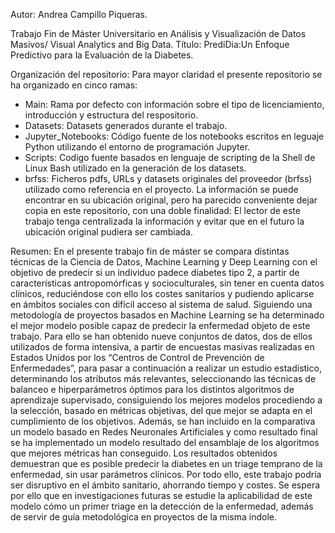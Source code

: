Autor: Andrea Campillo Piqueras.

Trabajo Fin de Máster Universitario en Análisis y Visualización de Datos Masivos/ Visual Analytics and Big Data.
Título: PrediDia:Un Enfoque Predictivo para la Evaluación de la Diabetes.

Organización del repositorio:
Para mayor claridad el presente repositorio se ha organizado en cinco ramas:
* Main: Rama por defecto con información sobre el tipo de licenciamiento, introducción y estructura del respositorio.
* Datasets: Datasets generados durante el trabajo.
* Jupyter_Notebooks: Código fuente de los notebooks escritos en leguaje Python utilizando el entorno de programación Jupyter.
* Scripts: Codigo fuente basados en lenguaje de scripting de la Shell de Linux Bash utilizado en la generación de 
		       los datasets.
* brfss: Ficheros pdfs, URLs y datasets originales del proveedor (brfss) utilizado como referencia en el proyecto. 
		     La información se puede encontrar en su ubicación original, pero ha parecido conveniente dejar copia
		     en este repositorio, con una doble finalidad: El lector de este trabajo tenga centralizada la información y 
		     evitar que en el futuro la ubicación original pudiera ser cambiada.

Resumen:
En el presente trabajo fin de máster se compara distintas técnicas de la Ciencia de Datos, Machine Learning y 
Deep Learning con el objetivo de predecir si un individuo padece diabetes tipo 2, a partir de características 
antropomórficas y socioculturales, sin tener en cuenta datos clínicos, reduciéndose con ello los costes 
sanitarios y pudiendo aplicarse en ámbitos sociales con difícil acceso al sistema de salud.
Siguiendo una metodología de proyectos basados en Machine Learning se ha determinado el mejor modelo posible
capaz de predecir la enfermedad objeto de este trabajo. Para ello se han obtenido nueve conjuntos de datos,
dos de ellos utilizados de forma intensiva, a partir de encuestas masivas realizadas en Estados Unidos por 
los “Centros de Control de Prevención de Enfermedades”, para pasar a continuación a realizar un estudio 
estadístico, determinando los atributos más relevantes, seleccionando las técnicas de balanceo e hiperparámetros 
óptimos para los distintos algoritmos de aprendizaje supervisado, consiguiendo los mejores modelos procediendo 
a la selección, basado en métricas objetivas, del que mejor se adapta en el cumplimiento de los objetivos. 
Además, se han incluido en la comparativa un modelo basado en Redes Neuronales Artificiales y como resultado 
final se ha implementado un modelo resultado del ensamblaje de los algoritmos que mejores métricas han conseguido.
Los resultados obtenidos demuestran que es posible predecir la diabetes en un triage temprano de la enfermedad, 
sin usar parámetros clínicos.
Por todo ello, este trabajo podría ser disruptivo en el ámbito sanitario, ahorrando tiempo y costes. 
Se espera por ello que en investigaciones futuras se estudie la aplicabilidad de este modelo cómo un primer
triage en la detección de la enfermedad, además de servir de guía metodológica en proyectos de la misma índole.
